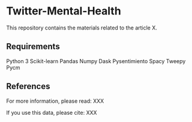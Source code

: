 # Twitter-Mental-Health
This repository contains the materials related to the article X.



## Requirements
Python 3
Scikit-learn
Pandas
Numpy
Dask
Pysentimiento
Spacy
Tweepy
Pycm


## References
For more information, please read: XXX

If you use this data, please cite: XXX
